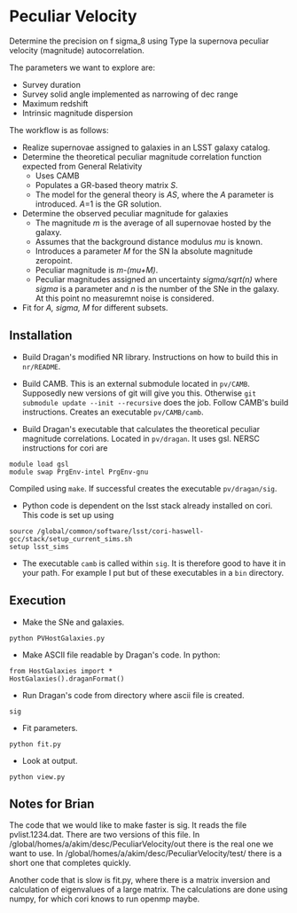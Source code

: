 # Peculiar Velocity

Determine the precision on f sigma_8 using Type Ia supernova peculiar velocity (magnitude)
autocorrelation.

The parameters we want to explore are:
* Survey duration
* Survey solid angle implemented as narrowing of dec range
* Maximum redshift
* Intrinsic magnitude dispersion

The workflow is as follows:

* Realize supernovae assigned to galaxies in an LSST galaxy catalog.
* Determine the theoretical peculiar magnitude correlation function expected from General Relativity
  * Uses CAMB
  * Populates a GR-based theory matrix *S*.
  * The model for the general theory is *AS*, where the *A* parameter is introduced.  *A*=1 is the GR solution.
* Determine the observed peculiar magnitude for galaxies
  * The magnitude *m* is the average of all supernovae hosted by the galaxy.
  * Assumes that the background distance modulus *mu* is known.
  * Introduces a parameter *M* for the SN Ia absolute magnitude zeropoint.
  * Peculiar magnitude is *m-(mu+M)*.
  * Peculiar magnitudes assigned an uncertainty *sigma/sqrt(n)* where *sigma* is a parameter and *n* is the
number of the SNe in the galaxy.  At this point no measuremnt noise is considered.
* Fit for *A, sigma, M* for different subsets.


## Installation

* Build Dragan's modified NR library.  Instructions on how to build this in `nr/README`.

* Build CAMB.  This is an external submodule located in `pv/CAMB`.  Supposedly new versions of git will give you this.
Otherwise `git submodule update --init --recursive` does the job.  Follow CAMB's build instructions.  Creates an executable
`pv/CAMB/camb`.

* Build Dragan's executable that calculates the theoretical peculiar magnitude correlations. Located in `pv/dragan`.
It uses gsl.  NERSC instructions for cori are
```
module load gsl
module swap PrgEnv-intel PrgEnv-gnu
``` 
Compiled using `make`.  If successful creates the executable `pv/dragan/sig`.

* Python code is dependent on the lsst stack already installed
on cori.  This code is set up using
```
source /global/common/software/lsst/cori-haswell-gcc/stack/setup_current_sims.sh
setup lsst_sims
```

* The executable `camb` is called within `sig`.  It is therefore good to have it in your path.  For example I put
but of these executables in a `bin` directory.

## Execution

* Make the SNe and galaxies.
```
python PVHostGalaxies.py
```
* Make ASCII file readable by Dragan's code.  In python:
```
from HostGalaxies import *
HostGalaxies().draganFormat() 
```
* Run Dragan's code from directory where ascii file is created.
```
sig
```
* Fit parameters.
```
python fit.py
```
* Look at output.
```
python view.py
```
## Notes for Brian

The code that we would like to make faster is sig.  It reads the file pvlist.1234.dat.  There are two versions of this file.  In /global/homes/a/akim/desc/PeculiarVelocity/out there is the real one we want to use.  In /global/homes/a/akim/desc/PeculiarVelocity/test/ there is a short one that completes quickly.

Another code that is slow is fit.py, where there is a matrix inversion and calculation of eigenvalues of a large matrix.  The calculations are done using numpy, for which cori knows to run openmp maybe.
